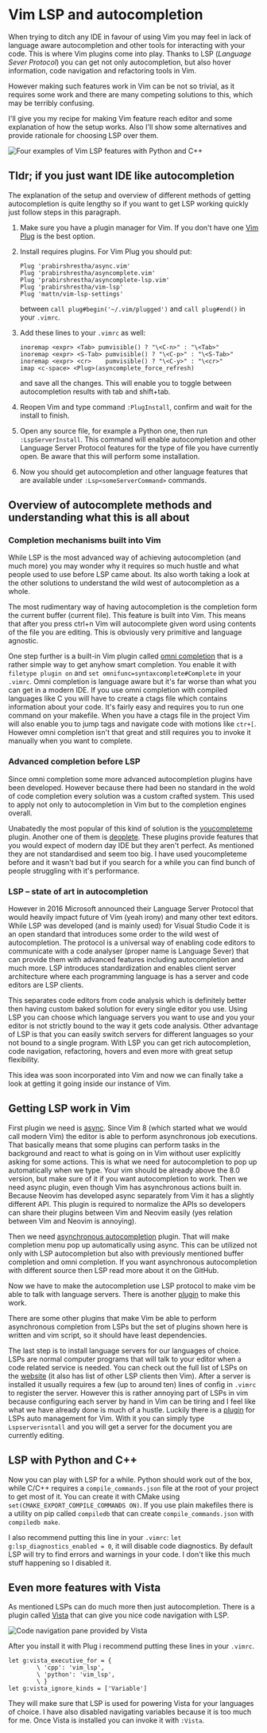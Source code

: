 # Vim LSP and autocompletion

When trying to ditch any IDE in favour of using Vim you may feel in lack of
language aware autocompletion and other tools for interacting with your code.
This is where Vim plugins come into play.
Thanks to LSP (*Language Sever Protocol*) you can get not only autocompletion,
but also hover information, code navigation and refactoring tools in Vim.

However making such features work in Vim can be not so trivial, as it requires
some work and there are many competing solutions to this, which may be
terribly confusing.

I'll give you my recipe for making Vim feature reach editor and some explanation
of how the setup works.
Also I'll show some alternatives and provide rationale for choosing LSP over
them.

![Four examples of Vim LSP features with Python and C++](https://github.com/maciejzj/website/blob/master/media/vim-lsp-and-autocompletion-overview.png?raw=true)

## Tldr; if you just want IDE like autocompletion

The explanation of the setup and overview of different methods of getting
autocompletion is quite lengthy so if you want to get LSP working quickly
just follow steps in this paragraph.

1. Make sure you have a plugin manager for Vim. If you don't have one
   [Vim Plug](https://github.com/junegunn/vim-plug) is the best option.

2. Install requires plugins. For Vim Plug you should put:
   ```vim
   Plug 'prabirshrestha/async.vim'
   Plug 'prabirshrestha/asyncomplete.vim'
   Plug 'prabirshrestha/asyncomplete-lsp.vim'
   Plug 'prabirshrestha/vim-lsp'
   Plug 'mattn/vim-lsp-settings'
   ```
   between `call plug#begin('~/.vim/plugged')` and `call plug#end()` in your
   `.vimrc`.

3. Add these lines to your `.vimrc` as well:
   ```vim
   inoremap <expr> <Tab> pumvisible() ? "\<C-n>" : "\<Tab>"
   inoremap <expr> <S-Tab> pumvisible() ? "\<C-p>" : "\<S-Tab>"
   inoremap <expr> <cr>    pumvisible() ? "\<C-y>" : "\<cr>"
   imap <c-space> <Plug>(asyncomplete_force_refresh)
   ```
   and save all the changes.
   This will enable you to toggle between autocompletion results with tab and
   shift+tab.

4. Reopen Vim and type command `:PlugInstall`, confirm and wait for the install
   to finish.

5. Open any source file, for example a Python one, then run `:LspServerInstall`.
   This command will enable autocompletion and other Language Server Protocol
   features for the type of file you have currently open.
   Be aware that this will perform some installation.

6. Now you should get autocompletion and other language features that are
   available under `:Lsp<someServerCommand>` commands.

## Overview of autocomplete methods and understanding what this is all about

### Completion mechanisms built into Vim

While LSP is the most advanced way of achieving autocompletion (and much more)
you may wonder why it requires so much hustle and what people used to use before
LSP came about.
Its also worth taking a look at the other solutions to understand the wild west of autocompletion as a whole.

The most rudimentary way of having autocompletion is the completion form the
current buffer (current file).
This feature is built into Vim.
This means that after you press ctrl+n Vim will autocomplete given word using
contents of the file you are editing.
This is obviously very primitive and language agnostic.

One step further is a built-in Vim plugin called
[omni completion](https://vim.fandom.com/wiki/Omni_completion)
that is a rather simple way to get anyhow smart completion.
You enable it with `filetype plugin on` and
`set omnifunc=syntaxcomplete#Complete` in your `.vimrc`.
Omni completion is language aware but it's far worse than what you can get in a
modern IDE.
If you use omni completion with compiled languages like C you will have to
create a ctags file which contains information about your code.
It's fairly easy and requires you to run one command on your makefile.
When you have a ctags file in the project Vim will also enable you to jump
tags and navigate code with motions like `ctr+[`.
However omni completion isn't that great and still requires you to invoke it
manually when you want to complete.

### Advanced completion before LSP

Since omni completion some more advanced autocompletion plugins have been
developed.
However because there had been no standard in the wold of code completion every
solution was a custom crafted system.
This used to apply not only to autocompletion in Vim but to the completion
engines overall.

Unabatedly the most popular of this kind of solution is the
[youcompleteme](https://github.com/ycm-core/YouCompleteMe) plugin.
Another one of them is [deoplete](https://github.com/Shougo/deoplete.nvim).
These plugins provide features that you would expect of modern day IDE but
they aren't perfect.
As mentioned they are not standardised and seem too big.
I have used youcompleteme before and it wasn't bad but if you search for a
while you can find bunch of people struggling with it's performance.

### LSP – state of art in autocompletion

However in 2016 Microsoft announced their Language Server Protocol that would
heavily impact future of Vim (yeah irony) and many other text editors.
While LSP was developed (and is mainly used) for Visual Studio Code it is an
open standard that introduces some order to the wild west of autocompletion.
The protocol is a universal way of enabling code editors to communicate with a
code analyser (proper name is Language Sever) that can provide them with
advanced features including autocompletion and much more.
LSP introduces standardization and enables client server architecture where each
programming language is has a server and code editors are LSP clients.

This separates code editors from code analysis which is definitely better then
having custom baked solution for every single editor you use.
Using LSP you can choose which language servers you want to use and you your
editor is not strictly bound to the way it gets code analysis.
Other advantage of LSP is that you can easily switch servers for different
languages so your not bound to a single program.
With LSP you can get rich autocompletion, code navigation, refactoring, hovers
and even more with great setup flexibility.

This idea was soon incorporated into Vim and now we can finally take a look at
getting it going inside our instance of Vim.

## Getting LSP work in Vim

First plugin we need is [async](https://github.com/prabirshrestha/async.vim).
Since Vim 8 (which started what we would call modern Vim) the editor is able
to perform asynchronous job executions.
That basically means that some plugins can perform tasks in the background and
react to what is going on in Vim without user explicitly asking for some
actions.
This is what we need for autocompletion to pop up automatically when we type.
Your vim should be already above the 8.0 version, but make sure of it if you
want autocompletion to work.
Then we need async plugin, even though Vim has asynchronous actions built in.
Because Neovim has developed async separately from Vim it has a slightly
different API.
This plugin is required to normalize the APIs so developers can share their
plugins between Vim and Neovim easily (yes relation between Vim and Neovim
is annoying).

Then we need
[asynchronous autocompletion](https://github.com/prabirshrestha/asyncomplete.vim)
plugin.
That will make completion menu pop up automatically using async.
This can be utilized not only with LSP autocompletion but also with previously
mentioned buffer completion and omni completion.
If you want asynchronous autocompletion with different source then LSP read more
about it on the GitHub.

Now we have to make the autocompletion use LSP protocol to make vim be able to
talk with language servers.
There is another [plugin](https://github.com/prabirshrestha/vim-lsp) to make
this work.

There are some other plugins that make Vim be able to perform asynchronous
completion from LSPs but the set of plugins shown here is written and vim
script, so it should have least dependencies.

The last step is to install language servers for our languages of choice.
LSPs are normal computer programs that will talk to your editor when a code
related service is needed.
You can check out the full list of LSPs on the
[website](https://langserver.org) (it also has list of other LSP clients
then Vim).
After a server is installed it usually requires a few (up to around ten)
lines of config in `.vimrc` to register the server.
However this is rather annoying part of LSPs in vim because configuring each
server by hand in Vim can be tiring and I feel like what we have already done
is much of a hustle.
Luckily there is a [plugin](https://github.com/mattn/vim-lsp-settings)
for LSPs auto management for Vim.
With it you can simply type `Lspserverisntall` and you will get a server for the
document you are currently editing.

## LSP with Python and C++

Now you can play with LSP for a while.
Python should work out of the box, while C/C++ requires a
`compile_commands.json` file at the root of your project to get most of it.
You can create it with CMake using `set(CMAKE_EXPORT_COMPILE_COMMANDS ON)`.
If you use plain makefiles there is a utility on pip called `compiledb`
that can create `compile_commands.json` with `compiledb make`.

I also recommend putting this line in your `.vimrc`:
`let g:lsp_diagnostics_enabled = 0`, it will disable code diagnostics.
By default LSP will try to find errors and warnings in your code.
I don't like this much stuff happening so I disabled it.

## Even more features with Vista

As mentioned LSPs can do much more then just autocompletion.
There is a plugin called [Vista](https://github.com/liuchengxu/vista.vim) that
can give you nice code navigation with LSP.

![Code navigation pane provided by Vista](https://github.com/maciejzj/website/blob/master/media/vim-lsp-and-autocompletion-vista.png?raw=true)

After you install it with Plug i recommend putting these lines in your `.vimrc`.
```vim
let g:vista_executive_for = {
        \ 'cpp': 'vim_lsp',
        \ 'python': 'vim_lsp',
        \ }
let g:vista_ignore_kinds = ['Variable']
```
They will make sure that LSP is used for powering Vista for your languages of
choice.
I have also disabled navigating variables because it is too much for me.
Once Vista is installed you can invoke it with `:Vista`.

